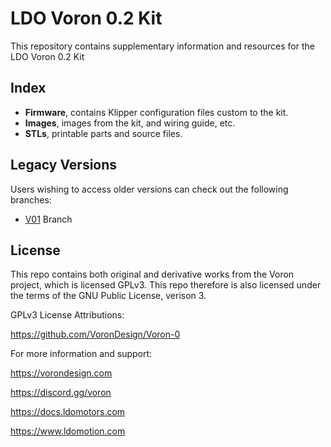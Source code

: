 # LDO Voron 0.2 Kit
This repository contains supplementary information and resources for the LDO Voron 0.2 Kit

## Index
- **Firmware**, contains Klipper configuration files custom to the kit.
- **Images**, images from the kit, and wiring guide, etc.
- **STLs**, printable parts and source files. 

## Legacy Versions
Users wishing to access older versions can check out the following branches:
- [V01]( https://github.com/MotorDynamicsLab/LDOVoron0/tree/v01) Branch

## License
This repo contains both original and derivative works from the Voron project, 
which is licensed GPLv3. This repo therefore is also licensed under the terms 
of the GNU Public License, verison 3.

GPLv3 License Attributions:

https://github.com/VoronDesign/Voron-0

For more information and support:

https://vorondesign.com

https://discord.gg/voron

https://docs.ldomotors.com

https://www.ldomotion.com

